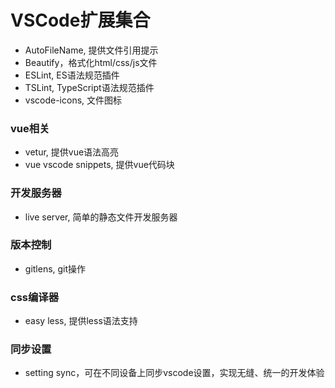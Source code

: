 # VSCode扩展集合

- AutoFileName, 提供文件引用提示
- Beautify，格式化html/css/js文件
- ESLint, ES语法规范插件
- TSLint, TypeScript语法规范插件
- vscode-icons, 文件图标

### vue相关
- vetur, 提供vue语法高亮
- vue vscode snippets, 提供vue代码块

### 开发服务器
- live server, 简单的静态文件开发服务器

### 版本控制
- gitlens, git操作

### css编译器
- easy less, 提供less语法支持

### 同步设置
- setting sync，可在不同设备上同步vscode设置，实现无缝、统一的开发体验
